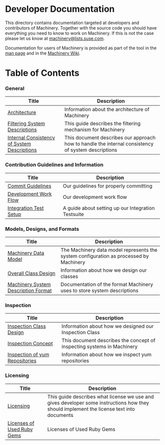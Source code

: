 # Developer Documentation

This directory contains documentation targeted at developers and contributors of
Machinery. Together with the source code you should have everything you need to
know to work on Machinery. If this is not the case please let us know at
machinery@lists.suse.com.

Documentation for users of Machinery is provided as part of the tool in the
[man page](http://machinery-project.org/manual.html) and in the
[Machinery Wiki](https://github.com/SUSE/machinery/wiki).

# Table of Contents

### General
Title     | Description
--------- | -----------
[Architecture](https://github.com/SUSE/machinery/blob/master/docs/Architecture.md) | Information about the architecture of Machinery
[Filtering System Descriptions](https://github.com/SUSE/machinery/blob/master/docs/Filtering-Design.md) | This guide describes the filtering mechanism for Machinery
[Internal Consistency of System Descriptions](https://github.com/SUSE/machinery/blob/master/docs/Internal-Consistency-of-System-Descriptions.md) | This document describes our approach how to handle the internal consistency of system descriptions

### Contribution Guidelines and Information
Title     | Description
--------- | -----------
[Commit Guidelines](https://github.com/SUSE/machinery/blob/master/docs/Commit-Guidelines.md) | Our guidelines for properly committing
[Development Work Flow](https://github.com/SUSE/machinery/blob/master/docs/Development-Work-Flow.md) | Our development work flow
[Integration Test Setup](https://github.com/SUSE/machinery/blob/master/docs/Integration-Test-Setup.md) | A guide about setting up our Integration Testsuite

### Models, Designs, and Formats
Title     | Description
--------- | -----------
[Machinery Data Model](https://github.com/SUSE/machinery/blob/master/docs/Data-Model.md) | The Machinery data model represents the system configuration as processed by Machinery
[Overall Class Design](https://github.com/SUSE/machinery/blob/master/docs/Overall-Class-Design.md) | Information about how we design our classes
[Machinery System Description Format](https://github.com/SUSE/machinery/blob/master/docs/System-Description-Format.md) | Documentation of the format Machinery uses to store system descriptions

### Inspection
Title     | Description
--------- | -----------
[Inspection Class Design](https://github.com/SUSE/machinery/blob/master/docs/Inspection-Class-Design.md) | Information about how we designed our Inspection Class
[Inspection Concept](https://github.com/SUSE/machinery/blob/master/docs/Inspection-Concept.md) | This document describes the concept of inspecting systems in Machinery
[Inspection of yum Repositories](https://github.com/SUSE/machinery/blob/master/docs/Inspection-of-yum-Repositories.md) | Information about how we inspect yum repositories

### Licensing
Title     | Description
--------- | -----------
[Licensing](https://github.com/SUSE/machinery/blob/master/docs/Licensing.md) | This guide describes what license we use and gives developer some instructions how they should implement the license text into documents
[Licenses of Used Ruby Gems](https://github.com/SUSE/machinery/blob/master/docs/Licenses-of-Used-Ruby-Gems.m) | Licenses of Used Ruby Gems
